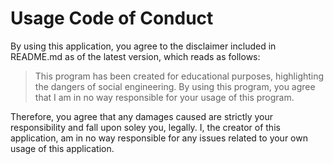 # Usage Code of Conduct

By using this application, you agree to the disclaimer included in README.md as of the latest version, which reads as follows:

> This program has been created for educational purposes, highlighting the dangers of social engineering.
> By using this program, you agree that I am in no way responsible for your usage of this program.

Therefore, you agree that any damages caused are strictly your responsibility and fall upon soley you, legally. I, the creator of this application, am in no way responsible for any issues related to your own usage of this application.
